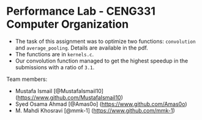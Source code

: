 # Performance Lab - CENG331 Computer Organization
- The task of this assignment was to optimize two functions: `convolution` and `average_pooling`. Details are available in the pdf.
- The functions are in `kernels.c`.
- Our convolution function managed to get the highest speedup in the submissions with a ratio of `3.1`.

Team members:
- Mustafa Ismail [@MustafaIsmail10] (https://www.github.com/MustafaIsmail10) 
- Syed Osama Ahmad [@Amas0o] (https://www.github.com/Amas0o) 
- M. Mahdi Khosravi [@mmk-1] (https://www.github.com/mmk-1)

